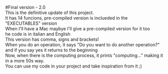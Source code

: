#Final version - 2.0<br>
This is the definitive update of this project.<br>
It has 14 funcions, pre-compiled version is inclueded in the "EXECUTABLES" version<br>
When I'll have a Mac maybye I'll give a pre-compiled version for it too<br>
he code is in italian and English<br>
This version has comma, signs and brackets! <br>
When you do an operation, it says "Do you want to do another operation?" and if you say yes it returns to the beginning <br>
Now, when there is the computing process, it prints "computing..." making it in a more 50s way.<br>
You can use my code in your project and take inspiration from it ;)
